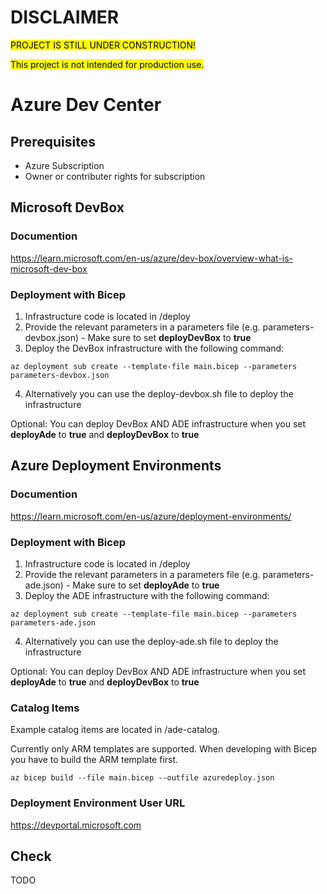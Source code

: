 # DISCLAIMER

<mark>PROJECT IS STILL UNDER CONSTRUCTION!<mark>

<mark>This project is not intended for production use.</mark>

# Azure Dev Center

## Prerequisites
* Azure Subscription
* Owner or contributer rights for subscription

## Microsoft DevBox

### Documention
https://learn.microsoft.com/en-us/azure/dev-box/overview-what-is-microsoft-dev-box

### Deployment with Bicep
1) Infrastructure code is located in /deploy
2) Provide the relevant parameters in a parameters file (e.g. parameters-devbox.json) - Make sure to set **deployDevBox** to **true**
3) Deploy the DevBox infrastructure with the following command:

```
az deployment sub create --template-file main.bicep --parameters parameters-devbox.json
```
4) Alternatively you can use the deploy-devbox.sh file to deploy the infrastructure

Optional: You can deploy DevBox AND ADE infrastructure when you set **deployAde** to **true** and **deployDevBox** to **true**

## Azure Deployment Environments

### Documention
https://learn.microsoft.com/en-us/azure/deployment-environments/

### Deployment with Bicep
1) Infrastructure code is located in /deploy
2) Provide the relevant parameters in a parameters file (e.g. parameters-ade.json) - Make sure to set **deployAde** to **true**
3) Deploy the ADE infrastructure with the following command:

```
az deployment sub create --template-file main.bicep --parameters parameters-ade.json
```
4) Alternatively you can use the deploy-ade.sh file to deploy the infrastructure

Optional: You can deploy DevBox AND ADE infrastructure when you set **deployAde** to **true** and **deployDevBox** to **true**

### Catalog Items
Example catalog items are located in /ade-catalog.

Currently only ARM templates are supported. When developing with Bicep you have to build the ARM template first.

```
az bicep build --file main.bicep --outfile azuredeploy.json
```

### Deployment Environment User URL
https://devportal.microsoft.com

## Check

TODO